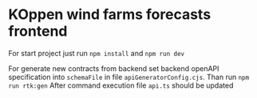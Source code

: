 # KOppen wind farms forecasts frontend


For start project just run `npm install` and `npm run dev`



For generate new contracts from backend set backend openAPI specification into `schemaFile` in file `apiGeneratorConfig.cjs`. 
Than run `npm run rtk:gen`
After command execution file `api.ts` should be updated
